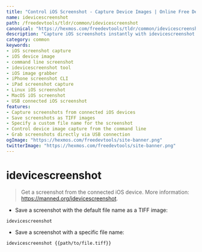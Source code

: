 ```yaml
---
title: "Control iOS Screenshot - Capture Device Images | Online Free DevTools by Hexmos"
name: idevicescreenshot
path: /freedevtools/tldr/common/idevicescreenshot
canonical: "https://hexmos.com/freedevtools/tldr/common/idevicescreenshot/"
description: "Capture iOS screenshots instantly with idevicescreenshot. Control your connected device's display and save images. Free online tool, no registration required."
category: common
keywords:
- iOS screenshot capture
- iOS device image
- command line screenshot
- idevicescreenshot tool
- iOS image grabber
- iPhone screenshot CLI
- iPad screenshot capture
- Linux iOS screenshot
- MacOS iOS screenshot
- USB connected iOS screenshot
features:
- Capture screenshots from connected iOS devices
- Save screenshots as TIFF images
- Specify a custom file name for the screenshot
- Control device image capture from the command line
- Grab screenshots directly via USB connection
ogImage: "https://hexmos.com/freedevtools/site-banner.png"
twitterImage: "https://hexmos.com/freedevtools/site-banner.png"
---
```


# idevicescreenshot

> Get a screenshot from the connected iOS device.
> More information: <https://manned.org/idevicescreenshot>.

- Save a screenshot with the default file name as a TIFF image:

`idevicescreenshot`

- Save a screenshot with a specific file name:

`idevicescreenshot {{path/to/file.tiff}}`
